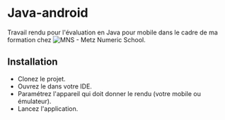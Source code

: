 # Java-android
Travail rendu pour l'évaluation en Java pour mobile dans le cadre de ma formation chez ![MNS - Metz Numeric School](https://www.metz-numeric-school.fr/fr). 

## Installation
 - Clonez le projet.
 - Ouvrez le dans votre IDE.
 - Paramétrez l'appareil qui doit donner le rendu (votre mobile ou émulateur).
 - Lancez l'application.
